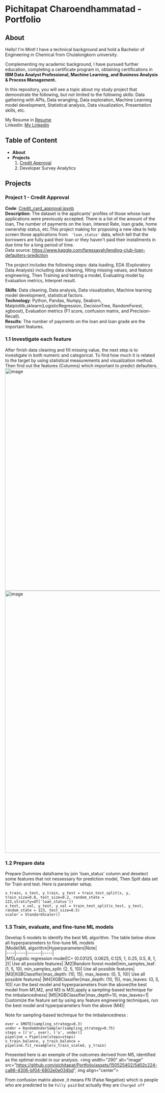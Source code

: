 # Pichitapat Charoendhammatad - Portfolio
## About
Hello!  I'm Mint! I have a technical background and hold a Bachelor of Engineering in Chemical from Chulalongkorn university.

Complementing my academic background, I have pursued further education, completing a certificate program in, obtaining certifications in **IBM Data Analyst Professional, Machine Learning, and Business Analysis & Process Management.**

In this repository, you will see a topic about my study project that demonstrate the following, but not limited to the following skills: 
Data gathering with APIs, Data wrangling, Data exploration, Machine Learning model development, Statistical analysis, Data visualization, Presentation skills, etc.

My Resume in [Resume](Pichitapat_Resume.pdf) \
Linkedin: [My Linkedin](www.linkedin.com/in/pichitapat-charoendhammatad-9b2949296)
## Table of Content
* **About**
* **Projects**
  1. [Credit Approval](#Project-1---Credit-Approval)
  2. Developer Survey Analytics
## Projects
### Project 1 - Credit Approval 
**Code**: [Credit_card_approval.ipynb](Credit_card_approval.ipynb) \
**Description**: The dataset is the applicants' profiles of those whose loan applications were previously accepted. There is a list of the amount of the loan, The number of payments on the loan, Interest Rate, loan grade, home ownership status, etc.This project making for proposing a new idea to help screen those applications from ` 'loan_status'`  data, which tell that the borrowers are fully paid their loan or they haven't paid their installments in due time for a long period of time.\
Data source: https://www.kaggle.com/faressayah/lending-club-loan-defaulters-prediction

The project includes the following steps: data loading, EDA (Exploratory Data Analysis) including data cleaning, filling missing values, and feature engineering, Then 
Training and testing a model, Evaluating model by Evaluation metrics, Interpret result.

**Skills**: Data cleaning, Data analysis, Data visualization, Machine learning model development, statistical factors.\
**Technology**: Python, Pandas, Numpy, Seaborn, Matplotlib,sklearn(LogisticRegression, DecisionTree, RandomForest, xgboost), Evaluation metrics (F1 score, confusion matrix, and Precision-Recall).\
**Results**: The number of payments on the loan and loan grade are the important features.

### 1.1 Investigate each feature
After finish data cleaning and fill missing value, the next step is to  investigate in both numeric and categorical. To find how much it is related to the target by using statistical measurements and visualization method. Then find out the features (Columns) which important to predict defaulters.
<img width="724" alt="image" src="https://github.com/pichitapat/Portfolio/assets/150525402/7c0b6959-9567-4634-98a0-ccfda9281427">
<img width="853" alt="image" src="https://github.com/pichitapat/Portfolio/assets/150525402/6bf519ac-c1ca-4f69-8ee3-46541eb7695a">
### 1.2 Prepare data
Prepare Dummies dataframe by join 'loan_status' column and deselect some features that not nessessary for prediction model, Then Spilt data set for Train and test. Here is parameter setup.
 ```
x_train, x_test, y_train, y_test = train_test_split(x, y, train_size=0.8, test_size=0.2, random_state = 123,stratify=df['loan_status'])
x_test, x_val, y_test, y_val = train_test_split(x_test, y_test, random_state = 123, test_size=0.5)
scaler = StandardScaler()
 ```
### 1.3 Train, evaluate, and fine-tune ML models
Develop 5 models to identify the best ML algorithm. The table below show all hyperparameters to fine-tune ML models \
|Model|ML algorithm|Hyperparameters|Note|     
|----|-----|-------|-----|    
|M1|Logistic regression model|C= (0.03125, 0.0625, 0.125, 1, 0.25, 0.5, 8, 1, 2)| Use all possible features|
|M2|Random forest model|min_samples_leaf: (1, 5, 10), min_samples_split: (2, 5, 10)| Use all possible features|
|M3|XGBClassifier|max_depth: (10, 15), max_leaves: (0, 5, 10)| Use all possible features|
|M4|XGBClassifier|max_depth: (10, 15), max_leaves: (0, 5, 10)| run the best model and hyperparameters from the above(the best model from M1,M2, and M3 is M3),apply a sampling-based technique for the imbalancedness|
|M5|XGBClassifier|max_depth=10, max_leaves=1| Customize the feature set by using any feature engineering techniques, run the best model and hyperparameters from the above (M4)|

Note for sampling-based technique for the imbalancedness :
 ```
over = SMOTE(sampling_strategy=0.3)
under = RandomUnderSampler(sampling_strategy=0.75)
steps = [('o', over), ('u', under)]
pipeline = Pipeline(steps=steps)
x_train_balance, y_train_balance = pipeline.fit_resample(x_train_scaled, y_train)
 ```

Presented here is an exemple of the outcomes derived from M5, identified as the optimal model in our analysis.
<img width="290" alt="image" src="https://github.com/pichitapat/Portfolio/assets/150525402/5d02c224-ca86-4306-bf04-6802e0e034bd", img align="center">


From confusion matrix above ,it means FN (False Negative) which is people who are predicted to be `Fully paid` but actually they are `Charged off` 
